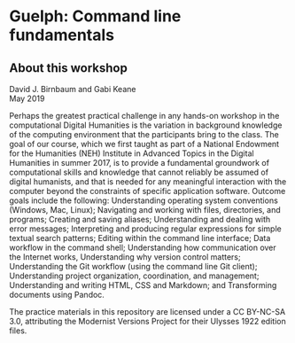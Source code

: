 # Guelph: Command line fundamentals

## About this workshop

David J. Birnbaum and Gabi Keane  
May 2019

Perhaps the greatest practical challenge in any hands-on workshop in the computational Digital Humanities is the variation in background knowledge of the computing environment that the participants bring to the class. The goal of our course, which we first taught as part of a National Endowment for the Humanities (NEH) Institute in Advanced Topics in the Digital Humanities in summer 2017, is to provide a fundamental groundwork of computational skills and knowledge that cannot reliably be assumed of digital humanists, and that is needed for any meaningful interaction with the computer beyond the constraints of specific application software. Outcome goals include the following: Understanding operating system conventions (Windows, Mac, Linux); Navigating and working with files, directories, and programs; Creating and saving aliases; Understanding and dealing with error messages; Interpreting and producing regular expressions for simple textual search patterns; Editing within the command line interface; Data workflow in the command shell; Understanding how communication over the Internet works, Understanding why version control matters; Understanding the Git workflow (using the command line Git client); Understanding project organization, coordination, and management; Understanding and writing HTML, CSS and Markdown; and Transforming documents using Pandoc.


 The practice materials in this repository are licensed under a CC BY-NC-SA 3.0, attributing the Modernist Versions Project for their Ulysses 1922 edition files.